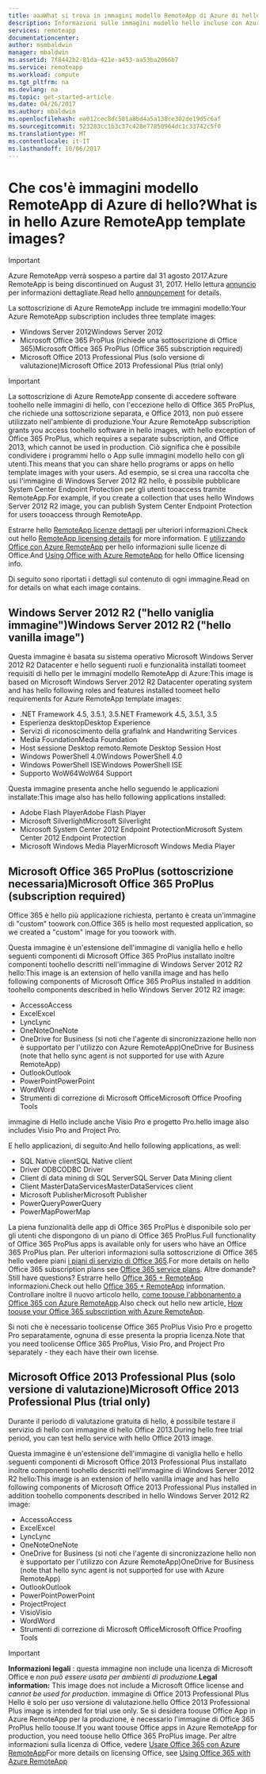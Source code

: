 ```yaml
---
title: aaaWhat si trova in immagini modello RemoteApp di Azure di hello? | Microsoft Docs
description: Informazioni sulle immagini modello hello incluse con Azure RemoteApp.
services: remoteapp
documentationcenter: 
author: msmbaldwin
manager: mbaldwin
ms.assetid: 7f8442b2-81da-421e-a453-aa53ba2066b7
ms.service: remoteapp
ms.workload: compute
ms.tgt_pltfrm: na
ms.devlang: na
ms.topic: get-started-article
ms.date: 04/26/2017
ms.author: mbaldwin
ms.openlocfilehash: ea012cec8dc581a8bd4a5a138ce302de19d5c6af
ms.sourcegitcommit: 523283cc1b3c37c428e77850964dc1c33742c5f0
ms.translationtype: MT
ms.contentlocale: it-IT
ms.lasthandoff: 10/06/2017
---
```

# <a name="what-is-in-hello-azure-remoteapp-template-images"></a><span data-ttu-id="40db6-104">Che cos'è immagini modello RemoteApp di Azure di hello?</span><span class="sxs-lookup"><span data-stu-id="40db6-104">What is in hello Azure RemoteApp template images?</span></span>
> [!IMPORTANT]
> <span data-ttu-id="40db6-105">Azure RemoteApp verrà sospeso a partire dal 31 agosto 2017.</span><span class="sxs-lookup"><span data-stu-id="40db6-105">Azure RemoteApp is being discontinued on August 31, 2017.</span></span> <span data-ttu-id="40db6-106">Hello lettura [annuncio](https://go.microsoft.com/fwlink/?linkid=821148) per informazioni dettagliate.</span><span class="sxs-lookup"><span data-stu-id="40db6-106">Read hello [announcement](https://go.microsoft.com/fwlink/?linkid=821148) for details.</span></span>
> 
> 

<span data-ttu-id="40db6-107">La sottoscrizione di Azure RemoteApp include tre immagini modello:</span><span class="sxs-lookup"><span data-stu-id="40db6-107">Your Azure RemoteApp subscription includes three template images:</span></span>

* <span data-ttu-id="40db6-108">Windows Server 2012</span><span class="sxs-lookup"><span data-stu-id="40db6-108">Windows Server 2012</span></span>
* <span data-ttu-id="40db6-109">Microsoft Office 365 ProPlus (richiede una sottoscrizione di Office 365)</span><span class="sxs-lookup"><span data-stu-id="40db6-109">Microsoft Office 365 ProPlus (Office 365 subscription required)</span></span>
* <span data-ttu-id="40db6-110">Microsoft Office 2013 Professional Plus (solo versione di valutazione)</span><span class="sxs-lookup"><span data-stu-id="40db6-110">Microsoft Office 2013 Professional Plus (trial only)</span></span>

> [!IMPORTANT]
> <span data-ttu-id="40db6-111">La sottoscrizione di Azure RemoteApp consente di accedere software toohello nelle immagini di hello, con l'eccezione hello di Office 365 ProPlus, che richiede una sottoscrizione separata, e Office 2013, non può essere utilizzato nell'ambiente di produzione.</span><span class="sxs-lookup"><span data-stu-id="40db6-111">Your Azure RemoteApp subscription grants you access toohello software in hello images, with hello exception of Office 365 ProPlus, which requires a separate subscription, and Office 2013, which cannot be used in production.</span></span> <span data-ttu-id="40db6-112">Ciò significa che è possibile condividere i programmi hello o App sulle immagini modello hello con gli utenti.</span><span class="sxs-lookup"><span data-stu-id="40db6-112">This means that you can share hello programs or apps on hello template images with your users.</span></span> <span data-ttu-id="40db6-113">Ad esempio, se si crea una raccolta che usi l'immagine di Windows Server 2012 R2 hello, è possibile pubblicare System Center Endpoint Protection per gli utenti tooaccess tramite RemoteApp.</span><span class="sxs-lookup"><span data-stu-id="40db6-113">For example, if you create a collection that uses hello Windows Server 2012 R2 image, you can publish System Center Endpoint Protection for users tooaccess through RemoteApp.</span></span>
> 
> <span data-ttu-id="40db6-114">Estrarre hello [RemoteApp licenze dettagli](remoteapp-licensing.md) per ulteriori informazioni.</span><span class="sxs-lookup"><span data-stu-id="40db6-114">Check out hello [RemoteApp licensing details](remoteapp-licensing.md) for more information.</span></span> <span data-ttu-id="40db6-115">E [utilizzando Office con Azure RemoteApp](remoteapp-o365.md) per hello informazioni sulle licenze di Office.</span><span class="sxs-lookup"><span data-stu-id="40db6-115">And [Using Office with Azure RemoteApp](remoteapp-o365.md) for hello Office licensing info.</span></span>
> 
> 

<span data-ttu-id="40db6-116">Di seguito sono riportati i dettagli sul contenuto di ogni immagine.</span><span class="sxs-lookup"><span data-stu-id="40db6-116">Read on for details on what each image contains.</span></span>

## <a name="windows-server-2012-r2--hello-vanilla-image"></a><span data-ttu-id="40db6-117">Windows Server 2012 R2 ("hello vaniglia immagine")</span><span class="sxs-lookup"><span data-stu-id="40db6-117">Windows Server 2012 R2  ("hello vanilla image")</span></span>
<span data-ttu-id="40db6-118">Questa immagine è basata su sistema operativo Microsoft Windows Server 2012 R2 Datacenter e hello seguenti ruoli e funzionalità installati toomeet requisiti di hello per le immagini modello RemoteApp di Azure:</span><span class="sxs-lookup"><span data-stu-id="40db6-118">This image is based on Microsoft Windows Server 2012 R2 Datacenter operating system and has hello following roles and features installed toomeet hello requirements for Azure RemoteApp template images:</span></span>

* <span data-ttu-id="40db6-119">.NET Framework 4.5, 3.5.1, 3.5</span><span class="sxs-lookup"><span data-stu-id="40db6-119">.NET Framework 4.5, 3.5.1, 3.5</span></span>
* <span data-ttu-id="40db6-120">Esperienza desktop</span><span class="sxs-lookup"><span data-stu-id="40db6-120">Desktop Experience</span></span>
* <span data-ttu-id="40db6-121">Servizi di riconoscimento della grafia</span><span class="sxs-lookup"><span data-stu-id="40db6-121">Ink and Handwriting Services</span></span>
* <span data-ttu-id="40db6-122">Media Foundation</span><span class="sxs-lookup"><span data-stu-id="40db6-122">Media Foundation</span></span>
* <span data-ttu-id="40db6-123">Host sessione Desktop remoto.</span><span class="sxs-lookup"><span data-stu-id="40db6-123">Remote Desktop Session Host</span></span>
* <span data-ttu-id="40db6-124">Windows PowerShell 4.0</span><span class="sxs-lookup"><span data-stu-id="40db6-124">Windows PowerShell 4.0</span></span>
* <span data-ttu-id="40db6-125">Windows PowerShell ISE</span><span class="sxs-lookup"><span data-stu-id="40db6-125">Windows PowerShell ISE</span></span>
* <span data-ttu-id="40db6-126">Supporto WoW64</span><span class="sxs-lookup"><span data-stu-id="40db6-126">WoW64 Support</span></span>

<span data-ttu-id="40db6-127">Questa immagine presenta anche hello seguendo le applicazioni installate:</span><span class="sxs-lookup"><span data-stu-id="40db6-127">This image also has hello following applications installed:</span></span>

* <span data-ttu-id="40db6-128">Adobe Flash Player</span><span class="sxs-lookup"><span data-stu-id="40db6-128">Adobe Flash Player</span></span>
* <span data-ttu-id="40db6-129">Microsoft Silverlight</span><span class="sxs-lookup"><span data-stu-id="40db6-129">Microsoft Silverlight</span></span>
* <span data-ttu-id="40db6-130">Microsoft System Center 2012 Endpoint Protection</span><span class="sxs-lookup"><span data-stu-id="40db6-130">Microsoft System Center 2012 Endpoint Protection</span></span>
* <span data-ttu-id="40db6-131">Microsoft Windows Media Player</span><span class="sxs-lookup"><span data-stu-id="40db6-131">Microsoft Windows Media Player</span></span>

## <a name="microsoft-office-365-proplus-subscription-required"></a><span data-ttu-id="40db6-132">Microsoft Office 365 ProPlus (sottoscrizione necessaria)</span><span class="sxs-lookup"><span data-stu-id="40db6-132">Microsoft Office 365 ProPlus (subscription required)</span></span>
<span data-ttu-id="40db6-133">Office 365 è hello più applicazione richiesta, pertanto è creata un'immagine di "custom" toowork con.</span><span class="sxs-lookup"><span data-stu-id="40db6-133">Office 365 is hello most requested application, so we created a "custom" image for you toowork with.</span></span>

<span data-ttu-id="40db6-134">Questa immagine è un'estensione dell'immagine di vaniglia hello e hello seguenti componenti di Microsoft Office 365 ProPlus installato inoltre componenti toohello descritti nell'immagine di Windows Server 2012 R2 hello:</span><span class="sxs-lookup"><span data-stu-id="40db6-134">This image is an extension of hello vanilla image and has hello following components of Microsoft Office 365 ProPlus installed in addition toohello components described in hello Windows Server 2012 R2 image:</span></span>

* <span data-ttu-id="40db6-135">Accesso</span><span class="sxs-lookup"><span data-stu-id="40db6-135">Access</span></span>
* <span data-ttu-id="40db6-136">Excel</span><span class="sxs-lookup"><span data-stu-id="40db6-136">Excel</span></span>
* <span data-ttu-id="40db6-137">Lync</span><span class="sxs-lookup"><span data-stu-id="40db6-137">Lync</span></span>
* <span data-ttu-id="40db6-138">OneNote</span><span class="sxs-lookup"><span data-stu-id="40db6-138">OneNote</span></span>
* <span data-ttu-id="40db6-139">OneDrive for Business (si noti che l'agente di sincronizzazione hello non è supportato per l'utilizzo con Azure RemoteApp)</span><span class="sxs-lookup"><span data-stu-id="40db6-139">OneDrive for Business (note that hello sync agent is not supported for use with Azure RemoteApp)</span></span>
* <span data-ttu-id="40db6-140">Outlook</span><span class="sxs-lookup"><span data-stu-id="40db6-140">Outlook</span></span>
* <span data-ttu-id="40db6-141">PowerPoint</span><span class="sxs-lookup"><span data-stu-id="40db6-141">PowerPoint</span></span>
* <span data-ttu-id="40db6-142">Word</span><span class="sxs-lookup"><span data-stu-id="40db6-142">Word</span></span>
* <span data-ttu-id="40db6-143">Strumenti di correzione di Microsoft Office</span><span class="sxs-lookup"><span data-stu-id="40db6-143">Microsoft Office Proofing Tools</span></span>

<span data-ttu-id="40db6-144">immagine di Hello include anche Visio Pro e progetto Pro.</span><span class="sxs-lookup"><span data-stu-id="40db6-144">hello image also includes Visio Pro and Project Pro.</span></span>

<span data-ttu-id="40db6-145">E hello applicazioni, di seguito:</span><span class="sxs-lookup"><span data-stu-id="40db6-145">And hello following applications, as well:</span></span>

* <span data-ttu-id="40db6-146">SQL Native client</span><span class="sxs-lookup"><span data-stu-id="40db6-146">SQL Native client</span></span>
* <span data-ttu-id="40db6-147">Driver ODBC</span><span class="sxs-lookup"><span data-stu-id="40db6-147">ODBC Driver</span></span>
* <span data-ttu-id="40db6-148">Client di data mining di SQL Server</span><span class="sxs-lookup"><span data-stu-id="40db6-148">SQL Server Data Mining client</span></span>
* <span data-ttu-id="40db6-149">Client MasterDataServices</span><span class="sxs-lookup"><span data-stu-id="40db6-149">MasterDataServices client</span></span>
* <span data-ttu-id="40db6-150">Microsoft Publisher</span><span class="sxs-lookup"><span data-stu-id="40db6-150">Microsoft Publisher</span></span>
* <span data-ttu-id="40db6-151">PowerQuery</span><span class="sxs-lookup"><span data-stu-id="40db6-151">PowerQuery</span></span>
* <span data-ttu-id="40db6-152">PowerMap</span><span class="sxs-lookup"><span data-stu-id="40db6-152">PowerMap</span></span>

<span data-ttu-id="40db6-153">La piena funzionalità delle app di Office 365 ProPlus è disponibile solo per gli utenti che dispongono di un piano di Office 365 ProPlus.</span><span class="sxs-lookup"><span data-stu-id="40db6-153">Full functionality of Office 365 ProPlus apps is available only for users who have an Office 365 ProPlus plan.</span></span> <span data-ttu-id="40db6-154">Per ulteriori informazioni sulla sottoscrizione di Office 365 hello vedere piani [i piani di servizio di Office 365](http://technet.microsoft.com/library/office-365-plan-options.aspx).</span><span class="sxs-lookup"><span data-stu-id="40db6-154">For more details on hello Office 365 subscription plans see [Office 365 service plans](http://technet.microsoft.com/library/office-365-plan-options.aspx).</span></span> <span data-ttu-id="40db6-155">Altre domande?</span><span class="sxs-lookup"><span data-stu-id="40db6-155">Still have questions?</span></span> <span data-ttu-id="40db6-156">Estrarre hello [Office 365 + RemoteApp](remoteapp-o365.md) informazioni.</span><span class="sxs-lookup"><span data-stu-id="40db6-156">Check out hello [Office 365 + RemoteApp](remoteapp-o365.md) information.</span></span> <span data-ttu-id="40db6-157">Controllare inoltre il nuovo articolo hello, [come toouse l'abbonamento a Office 365 con Azure RemoteApp](remoteapp-officesubscription.md).</span><span class="sxs-lookup"><span data-stu-id="40db6-157">Also check out hello new article, [How toouse your Office 365 subscription with Azure RemoteApp](remoteapp-officesubscription.md).</span></span>

<span data-ttu-id="40db6-158">Si noti che è necessario toolicense Office 365 ProPlus Visio Pro e progetto Pro separatamente, ognuna di esse presenta la propria licenza.</span><span class="sxs-lookup"><span data-stu-id="40db6-158">Note that you need toolicense Office 365 ProPlus, Visio Pro, and Project Pro separately - they each have their own license.</span></span>

## <a name="microsoft-office-2013-professional-plus-trial-only"></a><span data-ttu-id="40db6-159">Microsoft Office 2013 Professional Plus (solo versione di valutazione)</span><span class="sxs-lookup"><span data-stu-id="40db6-159">Microsoft Office 2013 Professional Plus (trial only)</span></span>
<span data-ttu-id="40db6-160">Durante il periodo di valutazione gratuita di hello, è possibile testare il servizio di hello con immagine di hello Office 2013.</span><span class="sxs-lookup"><span data-stu-id="40db6-160">During hello free trial period, you can test hello service with hello Office 2013 image.</span></span>

<span data-ttu-id="40db6-161">Questa immagine è un'estensione dell'immagine di vaniglia hello e hello seguenti componenti di Microsoft Office 2013 Professional Plus installato inoltre componenti toohello descritti nell'immagine di Windows Server 2012 R2 hello:</span><span class="sxs-lookup"><span data-stu-id="40db6-161">This image is an extension of hello vanilla image and has hello following components of Microsoft Office 2013 Professional Plus installed in addition toohello components described in hello Windows Server 2012 R2 image:</span></span>

* <span data-ttu-id="40db6-162">Accesso</span><span class="sxs-lookup"><span data-stu-id="40db6-162">Access</span></span>
* <span data-ttu-id="40db6-163">Excel</span><span class="sxs-lookup"><span data-stu-id="40db6-163">Excel</span></span>
* <span data-ttu-id="40db6-164">Lync</span><span class="sxs-lookup"><span data-stu-id="40db6-164">Lync</span></span>
* <span data-ttu-id="40db6-165">OneNote</span><span class="sxs-lookup"><span data-stu-id="40db6-165">OneNote</span></span>
* <span data-ttu-id="40db6-166">OneDrive for Business (si noti che l'agente di sincronizzazione hello non è supportato per l'utilizzo con Azure RemoteApp)</span><span class="sxs-lookup"><span data-stu-id="40db6-166">OneDrive for Business (note that hello sync agent is not supported for use with Azure RemoteApp)</span></span>
* <span data-ttu-id="40db6-167">Outlook</span><span class="sxs-lookup"><span data-stu-id="40db6-167">Outlook</span></span>
* <span data-ttu-id="40db6-168">PowerPoint</span><span class="sxs-lookup"><span data-stu-id="40db6-168">PowerPoint</span></span>
* <span data-ttu-id="40db6-169">Project</span><span class="sxs-lookup"><span data-stu-id="40db6-169">Project</span></span>
* <span data-ttu-id="40db6-170">Visio</span><span class="sxs-lookup"><span data-stu-id="40db6-170">Visio</span></span>
* <span data-ttu-id="40db6-171">Word</span><span class="sxs-lookup"><span data-stu-id="40db6-171">Word</span></span>
* <span data-ttu-id="40db6-172">Strumenti di correzione di Microsoft Office</span><span class="sxs-lookup"><span data-stu-id="40db6-172">Microsoft Office Proofing Tools</span></span>

> [!IMPORTANT]
> <span data-ttu-id="40db6-173">**Informazioni legali** : questa immagine non include una licenza di Microsoft Office e *non può essere usata per ambienti di produzione*.</span><span class="sxs-lookup"><span data-stu-id="40db6-173">**Legal information:** This image does not include a Microsoft Office license and *cannot be used for production*.</span></span> <span data-ttu-id="40db6-174">immagine di Office 2013 Professional Plus Hello è solo per uso versione di valutazione.</span><span class="sxs-lookup"><span data-stu-id="40db6-174">hello Office 2013 Professional Plus image is intended for trial use only.</span></span> <span data-ttu-id="40db6-175">Se si desidera toouse Office App in Azure RemoteApp per la produzione, è necessario l'immagine di Office 365 ProPlus hello toouse.</span><span class="sxs-lookup"><span data-stu-id="40db6-175">If you want toouse Office apps in Azure RemoteApp for production, you need toouse hello Office 365 ProPlus image.</span></span> <span data-ttu-id="40db6-176">Per altre informazioni sulla licenza di Office, vedere [Usare Office 365 con Azure RemoteApp](remoteapp-o365.md)</span><span class="sxs-lookup"><span data-stu-id="40db6-176">For more details on licensing Office, see [Using Office 365 with Azure RemoteApp](remoteapp-o365.md)</span></span>
> 
> 

